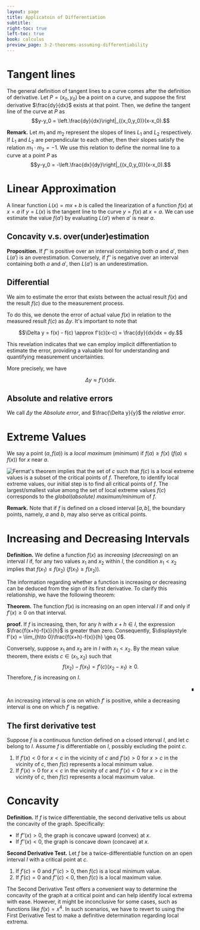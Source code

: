 ```yaml
---
layout: page
title: Applicatoin of Differentiation
subtitle: 
right-toc: true
left-toc: true
book: calculus
preview_page: 3-2-theorems-assuming-differentiability
---
```


# Tangent lines

The general definition of tangent lines to a curve comes after the definition of derivative. Let $P=(x_0,y_0)$ be a point on a curve,  and suppose the first derivative $\frac{dy}{dx}$ exists at that point. Then, we define the tangent line of the curve at $P$ as
$$y-y_0 = \left.\frac{dy}{dx}\right|_{(x_0,y_0)}(x-x_0).$$

**Remark.** Let $m_1$ and $m_2$ represent the slopes of lines $L_1$ and $L_2$ respectively. If $L_1$ and $L_2$ are perpendicular to each other, then their slopes satisfy the relation $m_1\cdot m_2=-1$. We use this relation to define the normal line to a curve at a point $P$ as
$$y-y_0 = -\left.\frac{dx}{dy}\right|_{(x_0,y_0)}(x-x_0).$$

# Linear Approximation

A linear function $L(x)=mx+b$ is called the linearization of a function $f(x)$ at $x=a$ if $y=L(x)$ is the tangent line to the curve $y=f(x)$ at $x=a$. We can use estimate the value $f(a')$ by evaluating $L(a')$ when $a'$ is near $a$.

## Concavity v.s. over(under)estimation 

**Proposition.** If $f''$ is positive over an interval containing both $a$ and $a'$, then $L(a')$ is an overestimation. Conversely, if $f''$ is negative over an interval containing both $a$ and $a'$, then $L(a')$ is an underestimation.

## Differential

We aim to estimate the error that exists between the actual result $f(x)$ and the result $f(c)$ due to the measurement process.

To do this, we denote the error of actual value $f(x)$ in relation to the measured result $f(c)$ as $\Delta y$. It's important to note that

$$\Delta y = f(x) - f(c) \approx f'(c)(x-c) = \frac{dy}{dx}dx = dy.$$

This revelation indicates that we can employ implicit differentiation to estimate the error, providing a valuable tool for understanding and quantifying measurement uncertainties.

More precisely, we have

$$\Delta y \approx f'(x) dx.$$

## Absolute and relative errors

We call $\Delta y$ the *Absolute error*, and $\frac{\Delta y}{y}$ the *relative error*.

# Extreme Values

We say a point $(a,f(a))$ is a *local maximum* (*minimum*) if $f(a)\geq f(x)$ ($f(a)\leq f(x)$) for $x$ near $a$. 

![Fermat's theorem](../books/calculus/3-2-theorems-assuming-differentiability#fermats-theorem) implies that the set of $c$ such that $f(c)$ is a local extreme values is a subset of the critical points of $f$. Therefore, to identify local extreme values, our initial step is to find all critical points of $f$. The largest/smallest value among the set of local extreme values $f(c)$ corresponds to the *global(absolute) maximum/minimum* of $f$. 

**Remark.** Note that if $f$ is defined on a closed interval $[a,b]$, the boundary points, namely, $a$ and $b$, may also serve as critical points.

# Increasing and Decreasing Intervals

**Definition.** We define a function $f(x)$ as *increasing* (*decreasing*) on an interval $I$ if, for any two values $x_1$ and $x_2$ within $I$, the condition $x_1 < x_2$ implies that $f(x_1) \leq f(x_2)$ ($f(x_1) \geq f(x_2)$).

The information regarding whether a function is increasing or decreasing can be deduced from the sign of its first derivative. To clarify this relationship, we have the following theorem:

**Theorem.** The function $f(x)$ is increasing on an open interval $I$ if and only if $f'(x) \geq 0$ on that interval.

**proof.** If $f$ is increasing, then, for any $h$ with $x+h\in I$,  the expression $\frac{f(x+h)-f(x)}{h}$ is greater than zero. Consequently, $\displaystyle f'(x) = \lim_{h\to 0}\frac{f(x+h)-f(x)}{h} \geq 0$.

Conversely, suppose $x_1$ and $x_2$ are in $I$ with $x_1<x_2$. By the mean value theorem, there exists $c\in (x_1,x_2)$ such that
$$f(x_2)-f(x_1)=f'(c)(x_2-x_1)\geq 0.$$
Therefore, $f$ is increasing on $I$.<div style="text-align: right;">∎</div>

An increasing interval is one on which $f'$ is positive, while a decreasing interval is one on which $f'$ is negative.

## The first derivative test 
Suppose $f$ is a continuous function defined on a closed interval $I$, and let $c$ belong to $I$. Assume $f$ is differentiable on $I$, possibly excluding the point $c$.
1. If $f'(x) < 0$ for $x < c$ in the vicinity of $c$ and $f'(x) > 0$ for $x > c$ in the vicinity of $c$, then $f(c)$ represents a local minimum value.
2. If $f'(x) > 0$ for $x < c$ in the vicinity of $c$ and $f'(x) < 0$ for $x > c$ in the vicinity of $c$, then $f(c)$ represents a local maximum value.

# Concavity

**Definition.** If $f$ is twice differentiable, the second derivative tells us about the concavity of the graph. Specifically:
- If $f''(x) > 0$, the graph is concave upward (convex) at $x$.
- If $f''(x) < 0$, the graph is concave down (concave) at $x$.

**Second Derivative Test.** Let $f$ be a twice-differentiable function on an open interval $I$ with a critical point at $c$.
1. If $f'(c) = 0$ and $f''(c) > 0$, then $f(c)$ is a local minimum value.
2. If $f'(c) = 0$ and $f''(c) < 0$, then $f(c)$ is a local maximum value.

The Second Derivative Test offers a convenient way to determine the concavity of the graph at a critical point and can help identify local extrema with ease. However, it might be inconclusive for some cases, such as functions like $f(x) = x^4$. In such scenarios, we have to revert to using the First Derivative Test to make a definitive determination regarding local extrema.